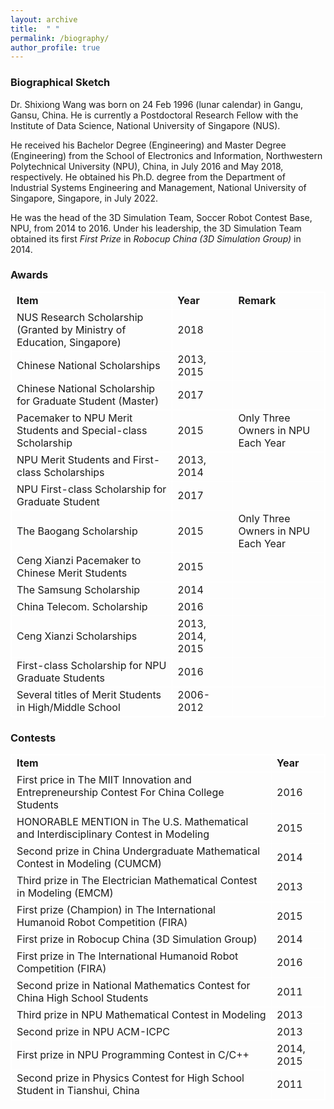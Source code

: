 ```yaml
---
layout: archive
title:  " " 
permalink: /biography/
author_profile: true
---
```


<html>
<body>
  
<style>
table, th, td {
  border: 1px solid white;
  border-collapse: collapse;
}
</style>

<h3>Biographical Sketch</h3>
  Dr. Shixiong Wang was born on 24 Feb 1996 (lunar calendar) in Gangu, Gansu, China. He is currently a Postdoctoral Research Fellow with the Institute of Data Science, National University of Singapore (NUS).

  He received his Bachelor Degree (Engineering) and Master Degree (Engineering) from the School of Electronics and Information, Northwestern Polytechnical University (NPU), China, in July 2016 and May 2018, respectively. He obtained his Ph.D. degree from the Department of Industrial Systems Engineering and Management, National University of Singapore, Singapore, in July 2022.

  He was the head of the 3D Simulation Team, Soccer Robot Contest Base, NPU, from 2014 to 2016. Under his leadership, the 3D Simulation Team obtained its first <i>First Prize</i> in <i>Robocup China (3D Simulation Group)</i> in 2014.

<h3>Awards</h3>
    <table>
        <tr>
          <td><b>Item</b></td>
          <td><b>Year</b></td>
          <td><b>Remark</b></td>
        </tr>
        <tr>
          <td>NUS Research Scholarship (Granted by Ministry of Education, Singapore)</td>
          <td>2018</td>
          <td></td>
        </tr>
        <tr>
          <td>Chinese National Scholarships</td>
          <td>2013, 2015</td>
          <td></td>
        </tr>
        <tr>
          <td>Chinese National Scholarship for Graduate Student (Master)</td>
          <td>2017</td>
          <td></td>
        </tr>
        <tr>
          <td>Pacemaker to NPU Merit Students and Special-class Scholarship</td>
          <td>2015</td>
          <td>Only Three Owners in NPU Each Year</td>
        </tr>
        <tr>
          <td>NPU Merit Students and First-class Scholarships</td>
          <td>2013, 2014</td>
          <td></td>
        </tr>
        <tr>
          <td>NPU First-class Scholarship for Graduate Student</td>
          <td>2017</td>
          <td></td>
        </tr>
        <tr>
          <td>The Baogang Scholarship</td>
          <td>2015</td>
          <td>Only Three Owners in NPU Each Year</td>
        </tr>
        <tr>
          <td>Ceng Xianzi Pacemaker to Chinese Merit Students</td>
          <td>2015</td>
          <td></td>
        </tr>
        <tr>
          <td>The Samsung Scholarship</td>
          <td>2014</td>
          <td></td>
        </tr>
        <tr>
          <td>China Telecom. Scholarship</td>
          <td>2016</td>
          <td></td>
        </tr>
        <tr>
          <td>Ceng Xianzi Scholarships</td>
          <td>2013, 2014, 2015</td>
          <td></td>
        </tr>
        <tr>
          <td>First-class Scholarship for NPU Graduate Students</td>
          <td>2016</td>
          <td></td>
        </tr>
        <tr>
          <td>Several titles of Merit Students in High/Middle School</td>
          <td>2006-2012</td>
          <td></td>
        </tr>
    </table>

<h3>Contests</h3>
    <table>
        <tr>
            <td><b>Item</b></td>
            <td><b>Year</b></td>
        </tr>
        <tr>
            <td>First price in The MIIT Innovation and Entrepreneurship Contest For China College Students</td>
            <td>2016</td>
        </tr>
        <tr>
            <td>HONORABLE MENTION in The U.S. Mathematical and Interdisciplinary Contest in Modeling</td>
            <td>2015</td>
        </tr>
        <tr>
            <td>Second prize in China Undergraduate Mathematical Contest in Modeling (CUMCM)</td>
            <td>2014</td>
        </tr>
        <tr>
            <td>Third prize in The Electrician Mathematical Contest in Modeling (EMCM)</td>
            <td>2013</td>
        </tr>
        <tr>
            <td>First prize (Champion) in The International Humanoid Robot Competition (FIRA)</td>
            <td>2015</td>
        </tr>
        <tr>
            <td>First prize in Robocup China (3D Simulation Group)</td>
            <td>2014</td>
        </tr>
        <tr>
            <td>First prize in The International Humanoid Robot Competition (FIRA)</td>
            <td>2016</td>
        </tr>
        <tr>
            <td>Second prize in National Mathematics Contest for China High School Students</td>
            <td>2011</td>
        </tr>
        <tr>
            <td>Third prize in NPU Mathematical Contest in Modeling</td>
            <td>2013</td>
        </tr>
        <tr>
            <td>Second prize in NPU ACM-ICPC</td>
            <td>2013</td>
        </tr>
        <tr>
            <td>First prize in NPU Programming Contest in C/C++</td>
            <td>2014, 2015</td>
        </tr>
        <tr>
            <td>Second prize in Physics Contest for High School Student in Tianshui, China</td>
            <td>2011</td>
        </tr>
    </table>
</body>
</html>


